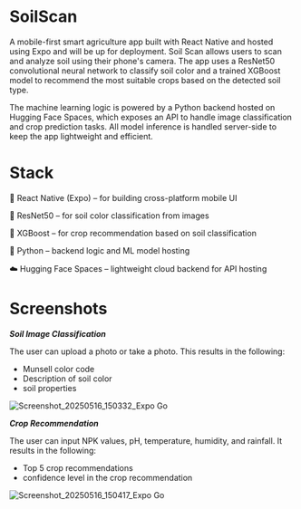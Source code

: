 
# SoilScan

A mobile-first smart agriculture app built with React Native and hosted using Expo and will be up for deployment. Soil Scan allows users to scan and analyze soil using their phone's camera. The app uses a ResNet50 convolutional neural network to classify soil color and a trained XGBoost model to recommend the most suitable crops based on the detected soil type.

The machine learning logic is powered by a Python backend hosted on Hugging Face Spaces, which exposes an API to handle image classification and crop prediction tasks. All model inference is handled server-side to keep the app lightweight and efficient.

# Stack


📱 React Native (Expo) – for building cross-platform mobile UI

🧠 ResNet50 – for soil color classification from images

🌾 XGBoost – for crop recommendation based on soil classification

🐍 Python – backend logic and ML model hosting

☁️ Hugging Face Spaces – lightweight cloud backend for API hosting

# Screenshots


**_Soil Image Classification_**

The user can upload a photo or take a photo. This results in the following:
- Munsell color code
- Description of soil color
- soil properties
  
![Screenshot_20250516_150332_Expo Go](https://github.com/user-attachments/assets/b2eb372c-c96a-4467-9677-1b69eb607890)





**_Crop Recommendation_**

The user can input NPK values, pH, temperature, humidity, and rainfall. It results in the following:
- Top 5 crop recommendations
- confidence level in the crop recommendation
  
![Screenshot_20250516_150417_Expo Go](https://github.com/user-attachments/assets/472242c9-df5f-4278-9297-b03dd95d81f9)


